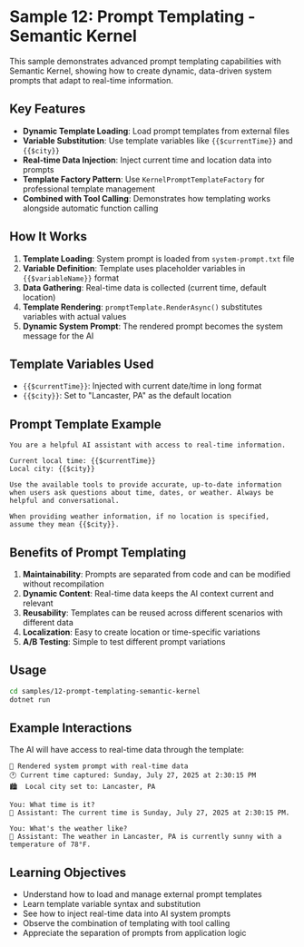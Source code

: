 # Sample 12: Prompt Templating - Semantic Kernel

This sample demonstrates advanced prompt templating capabilities with Semantic Kernel, showing how to create dynamic, data-driven system prompts that adapt to real-time information.

## Key Features

- **Dynamic Template Loading**: Load prompt templates from external files
- **Variable Substitution**: Use template variables like `{{$currentTime}}` and `{{$city}}`
- **Real-time Data Injection**: Inject current time and location data into prompts
- **Template Factory Pattern**: Use `KernelPromptTemplateFactory` for professional template management
- **Combined with Tool Calling**: Demonstrates how templating works alongside automatic function calling

## How It Works

1. **Template Loading**: System prompt is loaded from `system-prompt.txt` file
2. **Variable Definition**: Template uses placeholder variables in `{{$variableName}}` format
3. **Data Gathering**: Real-time data is collected (current time, default location)
4. **Template Rendering**: `promptTemplate.RenderAsync()` substitutes variables with actual values
5. **Dynamic System Prompt**: The rendered prompt becomes the system message for the AI

## Template Variables Used

- `{{$currentTime}}`: Injected with current date/time in long format
- `{{$city}}`: Set to "Lancaster, PA" as the default location

## Prompt Template Example

```
You are a helpful AI assistant with access to real-time information.

Current local time: {{$currentTime}}
Local city: {{$city}}

Use the available tools to provide accurate, up-to-date information when users ask questions about time, dates, or weather. Always be helpful and conversational.

When providing weather information, if no location is specified, assume they mean {{$city}}.
```

## Benefits of Prompt Templating

1. **Maintainability**: Prompts are separated from code and can be modified without recompilation
2. **Dynamic Content**: Real-time data keeps the AI context current and relevant
3. **Reusability**: Templates can be reused across different scenarios with different data
4. **Localization**: Easy to create location or time-specific variations
5. **A/B Testing**: Simple to test different prompt variations

## Usage

```bash
cd samples/12-prompt-templating-semantic-kernel
dotnet run
```

## Example Interactions

The AI will have access to real-time data through the template:

```
📄 Rendered system prompt with real-time data
🕐 Current time captured: Sunday, July 27, 2025 at 2:30:15 PM
🏙️  Local city set to: Lancaster, PA

You: What time is it?
🤖 Assistant: The current time is Sunday, July 27, 2025 at 2:30:15 PM.

You: What's the weather like?
🤖 Assistant: The weather in Lancaster, PA is currently sunny with a temperature of 78°F.
```

## Learning Objectives

- Understand how to load and manage external prompt templates
- Learn template variable syntax and substitution
- See how to inject real-time data into AI system prompts
- Observe the combination of templating with tool calling
- Appreciate the separation of prompts from application logic
